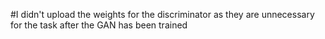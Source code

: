 #I didn't upload the weights for the discriminator as they are unnecessary for the task after the GAN has been trained

